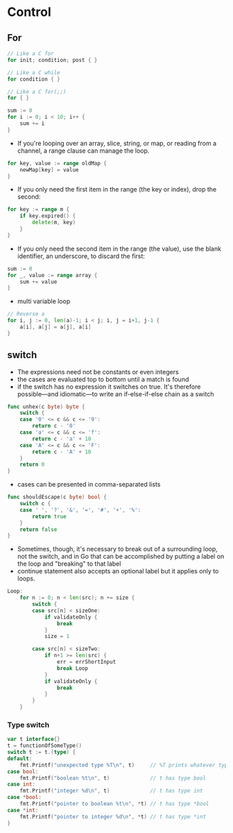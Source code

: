 # Control

## For
```go
// Like a C for
for init; condition; post { }

// Like a C while
for condition { }

// Like a C for(;;)
for { }
```
```go
sum := 0
for i := 0; i < 10; i++ {
    sum += i
}
```
- If you're looping over an array, slice, string, or map, or reading from a channel, a range clause can manage the loop.
```go
for key, value := range oldMap {
    newMap[key] = value
}
```
- If you only need the first item in the range (the key or index), drop the second:
```go
for key := range m {
    if key.expired() {
        delete(m, key)
    }
}
```
- If you only need the second item in the range (the value), use the blank identifier, an underscore, to discard the first:
```go
sum := 0
for _, value := range array {
    sum += value
}
```

- multi variable loop
```go   
// Reverse a
for i, j := 0, len(a)-1; i < j; i, j = i+1, j-1 {
    a[i], a[j] = a[j], a[i]
}
```
## switch
* The expressions need not be constants or even integers
* the cases are evaluated top to bottom until a match is found
* if the switch has no expression it switches on true. It's therefore possible—and idiomatic—to write an if-else-if-else chain as a switch
```go
func unhex(c byte) byte {
    switch {
    case '0' <= c && c <= '9':
        return c - '0'
    case 'a' <= c && c <= 'f':
        return c - 'a' + 10
    case 'A' <= c && c <= 'F':
        return c - 'A' + 10
    }
    return 0
}
```
* cases can be presented in comma-separated lists
```go
func shouldEscape(c byte) bool {
    switch c {
    case ' ', '?', '&', '=', '#', '+', '%':
        return true
    }
    return false
}
```

* Sometimes, though, it's necessary to break out of a surrounding loop, not the switch, and in Go that can be accomplished by putting a label on the loop and "breaking" to that label
* continue statement also accepts an optional label but it applies only to loops.
```go
Loop:
    for n := 0; n < len(src); n += size {
        switch {
        case src[n] < sizeOne:
            if validateOnly {
                break
            }
            size = 1

        case src[n] < sizeTwo:
            if n+1 >= len(src) {
                err = errShortInput
                break Loop
            }
            if validateOnly {
                break
            }
        }
    }
```

### Type switch
```go
var t interface{}
t = functionOfSomeType()
switch t := t.(type) {
default:
    fmt.Printf("unexpected type %T\n", t)     // %T prints whatever type t has
case bool:
    fmt.Printf("boolean %t\n", t)             // t has type bool
case int:
    fmt.Printf("integer %d\n", t)             // t has type int
case *bool:
    fmt.Printf("pointer to boolean %t\n", *t) // t has type *bool
case *int:
    fmt.Printf("pointer to integer %d\n", *t) // t has type *int
}
```
